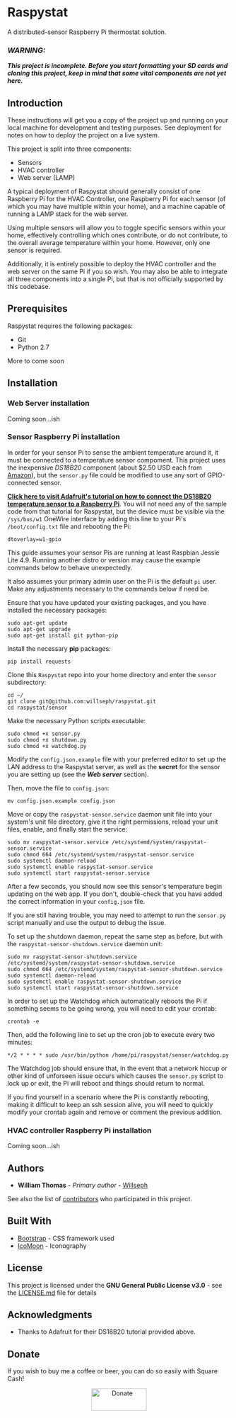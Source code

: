 # Raspystat

A distributed-sensor Raspberry Pi thermostat solution.

### *WARNING:*
***This project is incomplete. Before you start formatting your SD cards and cloning this project, keep in mind that some vital components are not yet here.*** 


## Introduction

These instructions will get you a copy of the project up and running on your local machine for development and testing purposes. See deployment for notes on how to deploy the project on a live system.

This project is split into three components:

* Sensors
* HVAC controller
* Web server (LAMP)

A typical deployment of Raspystat should generally consist of one Raspberry Pi for the HVAC Controller, one Raspberry Pi for each sensor (of which you may have multiple within your home), and a machine capable of running a LAMP stack for the web server.

Using multiple sensors will allow you to toggle specific sensors within your home, effectively controlling which ones contribute, or do not contribute, to the overall average temperature within your home. However, only one sensor is required.

Additionally, it is entirely possible to deploy the HVAC controller and the web server on the same Pi if you so wish. You may also be able to integrate all three components into a single Pi, but that is not officially supported by this codebase.


## Prerequisites

Raspystat requires the following packages:

* Git
* Python 2.7

More to come soon


## Installation

### Web Server installation

Coming soon...ish


### Sensor Raspberry Pi installation

In order for your sensor Pi to sense the ambient temperature around it, it must be connected to a temperature sensor compoment. This project uses the inexpensive *DS18B20* component (about $2.50 USD each from [Amazon](https://www.amazon.com/Industry-Park-DS18B20-Thermometer-Temperature/dp/B01IVMJ1L2)), but the `sensor.py` file could be modified to use any sort of GPIO-connected sensor.

**[Click here to visit Adafruit's tutorial on how to connect the DS18B20 temperature sensor to a Raspberry Pi](https://learn.adafruit.com/adafruits-raspberry-pi-lesson-11-ds18b20-temperature-sensing/)**. You will not need any of the sample code from that tutorial for Raspystat, but the device must be visible via the `/sys/bus/w1` OneWire interface by adding this line to your Pi's `/boot/config.txt` file and rebooting the Pi:
```
dtoverlay=w1-gpio
```

This guide assumes your sensor Pis are running at least Raspbian Jessie Lite 4.9. Running another distro or version may cause the example commands below to behave unexpectedly.

It also assumes your primary admin user on the Pi is the default `pi` user. Make any adjustments necessary to the commands below if need be.

Ensure that you have updated your existing packages, and you have installed the necessary packages:
```
sudo apt-get update
sudo apt-get upgrade
sudo apt-get install git python-pip
```

Install the necessary **pip** packages:
```
pip install requests
```

Clone this `Raspystat` repo into your home directory and enter the `sensor` subdirectory:
```
cd ~/
git clone git@github.com:willseph/raspystat.git
cd raspystat/sensor
```

Make the necessary Python scripts executable:
```
sudo chmod +x sensor.py
sudo chmod +x shutdown.py
sudo chmod +x watchdog.py
```

Modify the `config.json.example` file with your preferred editor to set up the LAN address to the Raspystat server, as well as the **secret** for the sensor you are setting up (see the ***Web server*** section).

Then, move the file to `config.json`:
```
mv config.json.example config.json
```

Move or copy the `raspystat-sensor.service` daemon unit file into your system's unit file directory, give it the right permissions, reload your unit files, enable, and finally start the service:
```
sudo mv raspystat-sensor.service /etc/systemd/system/raspystat-sensor.service
sudo chmod 664 /etc/systemd/system/raspystat-sensor.service
sudo systemctl daemon-reload
sudo systemctl enable raspystat-sensor.service
sudo systemctl start raspystat-sensor.service
```

After a few seconds, you should now see this sensor's temperature begin updating on the web app. If you don't, double-check that you have added the correct information in your `config.json` file.

If you are still having trouble, you may need to attempt to run the `sensor.py` script manually and use the output to debug the issue.

To set up the shutdown daemon, repeat the same step as before, but with the `raspystat-sensor-shutdown.service` daemon unit:
```
sudo mv raspystat-sensor-shutdown.service /etc/systemd/system/raspystat-sensor-shutdown.service
sudo chmod 664 /etc/systemd/system/raspystat-sensor-shutdown.service
sudo systemctl daemon-reload
sudo systemctl enable raspystat-sensor-shutdown.service
sudo systemctl start raspystat-sensor-shutdown.service
```

In order to set up the Watchdog which automatically reboots the Pi if something seems to be going wrong, you will need to edit your crontab:
```
crontab -e
```

Then, add the following line to set up the cron job to execute every two minutes:
```
*/2 * * * * sudo /usr/bin/python /home/pi/raspystat/sensor/watchdog.py
```

The Watchdog job should ensure that, in the event that a network hiccup or other kind of unforseen issue occurs which causes the `sensor.py` script to lock up or exit, the Pi will reboot and things should return to normal.

If you find yourself in a scenario where the Pi is constantly rebooting, making it difficult to keep an ssh session alive, you will need to quickly modify your crontab again and remove or comment the previous addition.


### HVAC controller Raspberry Pi installation

Coming soon...ish


## Authors

* **William Thomas** - *Primary author* - [Willseph](https://github.com/Willseph)

See also the list of [contributors](https://github.com/willseph/raspystat/contributors) who participated in this project.


## Built With

* [Bootstrap](https://getbootstrap.com/) - CSS framework used
* [IcoMoon](https://icomoon.io/) - Iconography


## License

This project is licensed under the **GNU General Public License v3.0** - see the [LICENSE.md](LICENSE.md) file for details


## Acknowledgments

* Thanks to Adafruit for their DS18B20 tutorial provided above.


## Donate

If you wish to buy me a coffee or beer, you can do so easily with Square Cash!
<p align="center"><a href="https://cash.me/$willseph"><img src="https://i.imgur.com/cZMl8i0.png" alt="Donate" width="125" height="50"</a></p>
